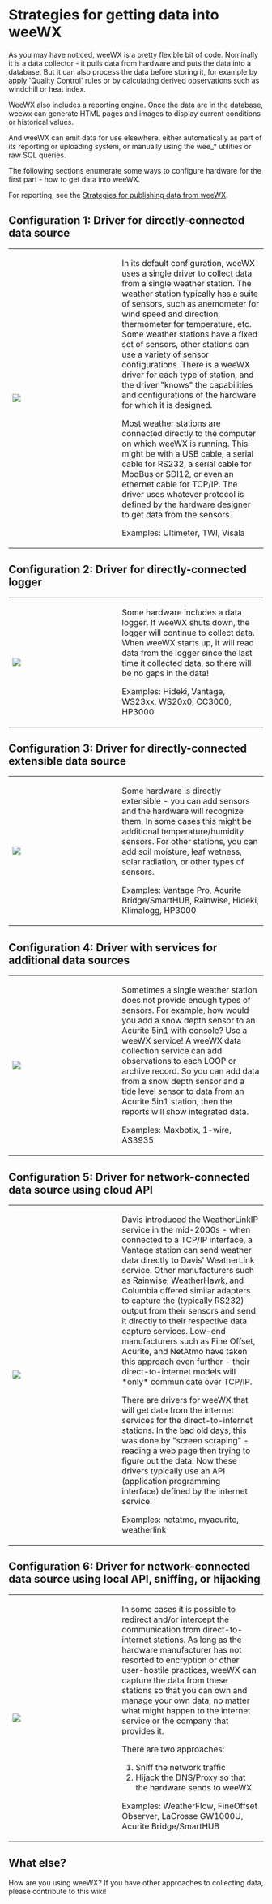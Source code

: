 # Strategies for getting data into weeWX

As you may have noticed, weeWX is a pretty flexible bit of code.  Nominally it is a data collector - it pulls data from hardware and puts the data into a database.  But it can also process the data before storing it, for example by apply 'Quality Control' rules or by calculating derived observations such as windchill or heat index.

WeeWX also includes a reporting engine.  Once the data are in the database, weewx can generate HTML pages and images to display current conditions or historical values.

And weeWX can emit data for use elsewhere, either automatically as part of its reporting or uploading system, or manually using the wee_* utilities or raw SQL queries.

The following sections enumerate some ways to configure hardware for the first part - how to get data into weeWX.

For reporting, see the [Strategies for publishing data from weeWX](dashboards).

## Configuration 1: Driver for directly-connected data source

<table>
<tr>
<td  width="200">
<a href="http://weewx.com/cfg/weewx-data-direct.png">
<img src="http://weewx.com/cfg/weewx-data-direct.png"/>
</a>
</td>
<td>
<p>
In its default configuration, weeWX uses a single driver to collect data from a single weather station.  The weather station typically has a suite of sensors, such as anemometer for wind speed and direction, thermometer for temperature, etc.  Some weather stations have a fixed set of sensors, other stations can use a variety of sensor configurations.  There is a weeWX driver for each type of station, and the driver "knows" the capabilities and configurations of the hardware for which it is designed.
</p>
<p>
Most weather stations are connected directly to the computer on which weeWX is running.  This might be with a USB cable, a serial cable for RS232, a serial cable for ModBus or SDI12, or even an ethernet cable for TCP/IP.  The driver uses whatever protocol is defined by the hardware designer to get data from the sensors.
</p>
<p>
Examples: Ultimeter, TWI, Visala
</p>
</td>
</tr>
</table>


## Configuration 2: Driver for directly-connected logger

<table>
<tr>
<td  width="200">
<a href="http://weewx.com/cfg/weewx-data-logger.png">
<img src="http://weewx.com/cfg/weewx-data-logger.png"/>
</a>
</td>
<td>
<p>
Some hardware includes a data logger.  If weeWX shuts down, the logger will continue to collect data.  When weeWX starts up, it will read data from the logger since the last time it collected data, so there will be no gaps in the data!
</p>
<p>
Examples: Hideki, Vantage, WS23xx, WS20x0, CC3000, HP3000
</p>
</td>
</tr>
</table>


## Configuration 3: Driver for directly-connected extensible data source

<table>
<tr>
<td  width="200">
<a href="http://weewx.com/cfg/weewx-data-logger-extensible.png">
<img src="http://weewx.com/cfg/weewx-data-logger-extensible.png"/>
</a>
</td>
<td>
<p>
Some hardware is directly extensible - you can add sensors and the hardware will recognize them.  In some cases this might be additional temperature/humidity sensors.  For other stations, you can add soil moisture, leaf wetness, solar radiation, or other types of sensors.
</p>
<p>
Examples: Vantage Pro, Acurite Bridge/SmartHUB, Rainwise, Hideki, Klimalogg, HP3000
</p>
</td>
</tr>
</table>


## Configuration 4: Driver with services for additional data sources

<table>
<tr>
<td  width="200">
<a href="http://weewx.com/cfg/weewx-data-services.png">
<img src="http://weewx.com/cfg/weewx-data-services.png"/>
</a>
</td>
<td>
<p>
Sometimes a single weather station does not provide enough types of sensors.  For example, how would you add a snow depth sensor to an Acurite 5in1 with console?  Use a weeWX service!  A weeWX data collection service can add observations to each LOOP or archive record.  So you can add data from a snow depth sensor and a tide level sensor to data from an Acurite 5in1 station, then the reports will show integrated data.
</p>
<p>
Examples: Maxbotix, 1-wire, AS3935
</p>
</td>
</tr>
</table>


## Configuration 5: Driver for network-connected data source using cloud API

<table>
<tr>
<td  width="200">
<a href="http://weewx.com/cfg/weewx-data-cloud.png">
<img src="http://weewx.com/cfg/weewx-data-cloud.png"/>
</a>
</td>
<td>
<p>
Davis introduced the WeatherLinkIP service in the mid-2000s - when connected to a TCP/IP interface, a Vantage station can send weather data directly to Davis' WeatherLink service.  Other manufacturers such as Rainwise, WeatherHawk, and Columbia offered similar adapters to capture the (typically RS232) output from their sensors and send it directly to their respective data capture services.  Low-end manufacturers such as Fine Offset,  Acurite, and NetAtmo have taken this approach even further - their direct-to-internet models will *only* communicate over TCP/IP.

There are drivers for weeWX that will get data from the internet services for the direct-to-internet stations.  In the bad old days, this was done by "screen scraping" - reading a web page then trying to figure out the data.  Now these drivers typically use an API (application programming interface) defined by the internet service.

Examples: netatmo, myacurite, weatherlink
</p>
</td>
</tr>
</table>


## Configuration 6: Driver for network-connected data source using local API, sniffing, or hijacking

<table>
<tr>
<td  width="200">
<a href="http://weewx.com/cfg/weewx-data-intercept.png">
<img src="http://weewx.com/cfg/weewx-data-intercept.png"/>
</a>
</td>
<td>
<p>
In some cases it is possible to redirect and/or intercept the communication from direct-to-internet stations.  As long as the hardware manufacturer has not resorted to encryption or other user-hostile practices, weeWX can capture the data from these stations so that you can own and manage your own data, no matter what might happen to the internet service or the company that provides it.

There are two approaches:
<ol>
<li>Sniff the network traffic</li>
<li>Hijack the DNS/Proxy so that the hardware sends to weeWX</li>
</ol>

Examples: WeatherFlow, FineOffset Observer, LaCrosse GW1000U, Acurite Bridge/SmartHUB
</p>
</td>
</tr>
</table>


## What else?

How are you using weeWX?  If you have other approaches to collecting data, please contribute to this wiki!
